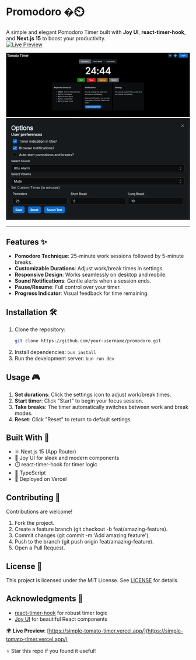 # Promodoro �⏲️

A simple and elegant Pomodoro Timer built with **Joy UI**, **react-timer-hook**, and **Next.js 15** to boost your productivity.  
[![Live Preview](https://img.shields.io/badge/Preview-Live-green)](https://simple-tomato-timer.vercel.app/)

![Promodoro Preview](/preview1.png)
![Promodoro Preview](/preview2.png)

---

## Features ✨

- **Pomodoro Technique**: 25-minute work sessions followed by 5-minute breaks.
- **Customizable Durations**: Adjust work/break times in settings.
- **Responsive Design**: Works seamlessly on desktop and mobile.
- **Sound Notifications**: Gentle alerts when a session ends.
- **Pause/Resume**: Full control over your timer.
- **Progress Indicator**: Visual feedback for time remaining.

## Installation 🛠️

1. Clone the repository:
   ```bash
   git clone https://github.com/your-username/promodoro.git
2. Install dependencies:
```bun install```
3. Run the development server:
```bun run dev```

## Usage 🎮

1. **Set durations**: Click the settings icon to adjust work/break times.
2. **Start timer**: Click "Start" to begin your focus session.
3. **Take breaks**: The timer automatically switches between work and break modes.
4. **Reset**: Click "Reset" to return to default settings.

## Built With 🧰

- ⚛️ Next.js 15 (App Router)
- 🎨 Joy UI for sleek and modern components
- ⏱️ react-timer-hook for timer logic
- 🔋 TypeScript
- 🚀 Deployed on Vercel

## Contributing 🤝
Contributions are welcome!

1. Fork the project.
2. Create a feature branch (git checkout -b feat/amazing-feature).
3. Commit changes (git commit -m 'Add amazing feature').
4. Push to the branch (git push origin feat/amazing-feature).
5. Open a Pull Request.

## License 📄

This project is licensed under the MIT License. See [LICENSE](LICENSE) for details.

## Acknowledgments 🙌

- [react-timer-hook](https://github.com/amrlabib/react-timer-hook) for robust timer logic  
- [Joy UI](https://mui.com/joy-ui/getting-started/) for beautiful React components  

🌍 **Live Preview**: [https://simple-tomato-timer.vercel.app/](https://simple-tomato-timer.vercel.app/)

⭐ Star this repo if you found it useful!


